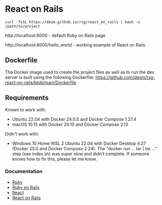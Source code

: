 # React on Rails

```shell
curl -fsSL https://desm.github.io/rsg/react_on_rails | bash -s /path/to/project
```

http://localhost:8000 - default Ruby on Rails page

http://localhost:8000/hello_world - working example of React on Rails

## Dockerfile

The Docker image used to create the project files as well as to run the dev server
is built using the following Dockerfile: https://github.com/desm/rsg-react-on-rails/blob/main/Dockerfile

## Requirements

Known to work with:

- Ubuntu 22.04 with Docker 24.0.5 and Docker Compose 1.27.4
- macOS 10.15 with Docker 20.10 and Docker Compose 2.13

Didn't work with:

- Windows 10 Home WSL 2 Ubuntu 22.04 with Docker Desktop 4.27 (Docker 25.0 and Docker Compose 2.24). The "docker run ... tar | tar ..." step (see index.sh) was super slow and didn't complete. If someone knows how to fix this, please let me know.

### Documentation

- [Ruby](https://www.ruby-lang.org/)
- [Ruby on Rails](https://rubyonrails.org/)
- [React](https://react.dev/)
- [React on Rails](https://www.shakacode.com/react-on-rails/docs/)
